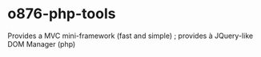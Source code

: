 # o876-php-tools
Provides a MVC mini-framework (fast and simple) ; provides à JQuery-like DOM Manager (php)
